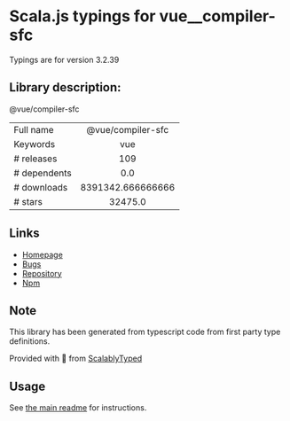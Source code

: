 
# Scala.js typings for vue__compiler-sfc

Typings are for version 3.2.39

## Library description:
@vue/compiler-sfc

|                    |                 |
| ------------------ | :-------------: |
| Full name          | @vue/compiler-sfc |
| Keywords           | vue |
| # releases         | 109 |
| # dependents       | 0.0 |
| # downloads        | 8391342.666666666 |
| # stars            | 32475.0 |

## Links
- [Homepage](https://github.com/vuejs/core/tree/main/packages/compiler-sfc#readme)
- [Bugs](https://github.com/vuejs/core/issues)
- [Repository](https://github.com/vuejs/core)
- [Npm](https://www.npmjs.com/package/%40vue%2Fcompiler-sfc)
    


## Note
This library has been generated from typescript code from first party type definitions.

Provided with :purple_heart: from [ScalablyTyped](https://github.com/oyvindberg/ScalablyTyped)

## Usage
See [the main readme](../../readme.md) for instructions.


